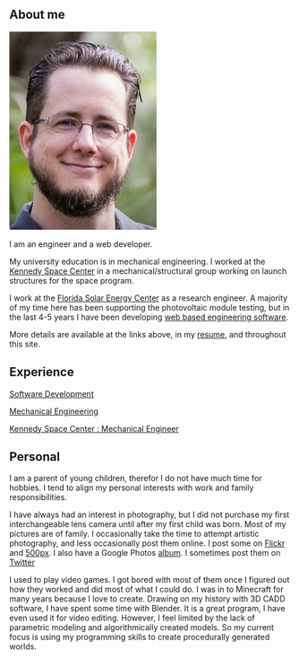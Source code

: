 ## About me

[![Keith Showalter|height:142,class:image_float_right](/assets/self_portrait_crop.jpg)](/assets/self_portrait.jpg)

I am an engineer and a web developer.

My university education is in mechanical engineering.
I worked at the [Kennedy Space Center](#/experience/KSC) in a mechanical/structural group working on launch structures for the space program.

I work at the [Florida Solar Energy Center](http://www.fsec.ucf.edu/en/) as a research engineer. A majority of my time here has been supporting the photovoltaic module testing, but in the last 4-5 years I have been developing [web based engineering software](#/projects/SPD).

More details are available at the links above, in my [resume](#/Resume), and throughout this site.

## Experience

[Software Development](#/projects/dev_project_list)

[Mechanical Engineering](#/Mechanical_Engineering)

[Kennedy Space Center : Mechanical Engineer ](#/experience/KSC)

## Personal

I am a parent of young children, therefor I do not have much time for hobbies. I tend to align my personal interests with work and family responsibilities.

I have always had an interest in photography, but I did not purchase my first interchangeable lens camera until after my first child was born. Most of my pictures are of family. I occasionally take the time to attempt artistic photography, and less occasionally post them online. I post some on [Flickr](https://www.flickr.com/photos/mechkit/) and [500px](https://500px.com/mechkit). I also have a Google Photos [album](https://photos.app.goo.gl/Bb6fNvfAVeGsyo6L2). I sometimes post them on  [Twitter](https://twitter.com/mechkit/media)

I used to play video games. I got bored with most of them once I figured out how they worked and did most of what I could do. I was in to Minecraft for many years because I love to create. Drawing on my history with 3D CADD software, I have spent some time with Blender. It is a great program, I have even used it for video editing. However, I feel limited by the lack of parametric modeling and algorithmically created models. So my current focus is using my programming skills to create procedurally generated worlds.
